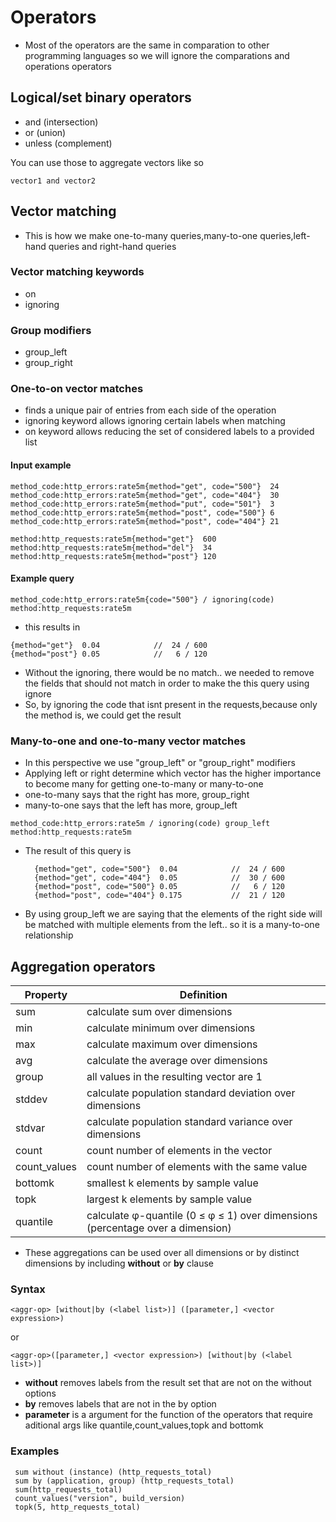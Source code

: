 # Operators
- Most of the operators are the same in comparation to other programming languages so we will ignore the comparations and operations operators
## Logical/set binary operators
- and (intersection)
- or (union)
- unless (complement)

You can use those to aggregate vectors like so
```
vector1 and vector2
```
## Vector matching
- This is how we make one-to-many queries,many-to-one queries,left-hand queries and right-hand queries
### Vector matching keywords
- on
- ignoring
### Group modifiers
- group_left
- group_right
### One-to-on vector matches
- finds a unique pair of entries from each side of the operation
- ignoring keyword allows ignoring certain labels when matching
- on keyword allows reducing the set of considered labels to a provided list
#### Input example
```
method_code:http_errors:rate5m{method="get", code="500"}  24
method_code:http_errors:rate5m{method="get", code="404"}  30
method_code:http_errors:rate5m{method="put", code="501"}  3
method_code:http_errors:rate5m{method="post", code="500"} 6
method_code:http_errors:rate5m{method="post", code="404"} 21

method:http_requests:rate5m{method="get"}  600
method:http_requests:rate5m{method="del"}  34
method:http_requests:rate5m{method="post"} 120
```
#### Example query
```
method_code:http_errors:rate5m{code="500"} / ignoring(code) method:http_requests:rate5m
```
- this results in
```
{method="get"}  0.04            //  24 / 600
{method="post"} 0.05            //   6 / 120
```
- Without the ignoring, there would be no match.. we needed to remove the fields that should not match in order to make the this query using ignore
- So, by ignoring the code that isnt present in the requests,because only the method is, we could get the result
### Many-to-one and one-to-many vector matches
- In this perspective we use "group_left" or "group_right" modifiers
- Applying left or right determine which vector has the higher importance to become many for getting one-to-many or many-to-one
- one-to-many says that the right has more, group_right
- many-to-one says that the left has more, group_left
```
method_code:http_errors:rate5m / ignoring(code) group_left method:http_requests:rate5m
```
- The result of this query is
  ```
    {method="get", code="500"}  0.04            //  24 / 600
    {method="get", code="404"}  0.05            //  30 / 600
    {method="post", code="500"} 0.05            //   6 / 120
    {method="post", code="404"} 0.175           //  21 / 120
  ```
- By using group_left we are saying that the elements of the right side will be matched with multiple elements from the left.. so it is a many-to-one relationship
## Aggregation operators
|Property|Definition|
|--|--|
|sum|calculate sum over dimensions|
|min|calculate minimum over dimensions|
|max|calculate maximum over dimensions|
|avg|calculate the average over dimensions|
|group|all values in the resulting vector are 1|
|stddev|calculate population standard deviation over dimensions|
|stdvar|calculate population standard variance over dimensions|
|count|count number of elements in the vector|
|count_values|count number of elements with the same value|
|bottomk|smallest k elements by sample value|
|topk|largest k elements by sample value|
|quantile|calculate φ-quantile (0 ≤ φ ≤ 1) over dimensions (percentage over a dimension)|
- These aggregations can be used over all dimensions or by distinct dimensions by including **without** or **by** clause
### Syntax
```
<aggr-op> [without|by (<label list>)] ([parameter,] <vector expression>)
```
or
```
<aggr-op>([parameter,] <vector expression>) [without|by (<label list>)]
```
- **without** removes labels from the result set that are not on the without options
- **by** removes labels that are not in the by option
- **parameter** is a argument for the function of the operators that require aditional args like quantile,count_values,topk and bottomk
### Examples
```
 sum without (instance) (http_requests_total)
 sum by (application, group) (http_requests_total)
 sum(http_requests_total)
 count_values("version", build_version)
 topk(5, http_requests_total)
```